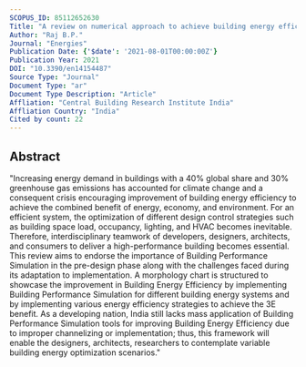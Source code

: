 ```yaml
---
SCOPUS_ID: 85112652630
Title: "A review on numerical approach to achieve building energy efficiency for energy, economy and environment (3e) benefit"
Author: "Raj B.P."
Journal: "Energies"
Publication Date: {'$date': '2021-08-01T00:00:00Z'}
Publication Year: 2021
DOI: "10.3390/en14154487"
Source Type: "Journal"
Document Type: "ar"
Document Type Description: "Article"
Affliation: "Central Building Research Institute India"
Affliation Country: "India"
Cited by count: 22
---
```


## Abstract
"Increasing energy demand in buildings with a 40% global share and 30% greenhouse gas emissions has accounted for climate change and a consequent crisis encouraging improvement of building energy efficiency to achieve the combined benefit of energy, economy, and environment. For an efficient system, the optimization of different design control strategies such as building space load, occupancy, lighting, and HVAC becomes inevitable. Therefore, interdisciplinary teamwork of developers, designers, architects, and consumers to deliver a high-performance building becomes essential. This review aims to endorse the importance of Building Performance Simulation in the pre-design phase along with the challenges faced during its adaptation to implementation. A morphology chart is structured to showcase the improvement in Building Energy Efficiency by implementing Building Performance Simulation for different building energy systems and by implementing various energy efficiency strategies to achieve the 3E benefit. As a developing nation, India still lacks mass application of Building Performance Simulation tools for improving Building Energy Efficiency due to improper channelizing or implementation; thus, this framework will enable the designers, architects, researchers to contemplate variable building energy optimization scenarios."
